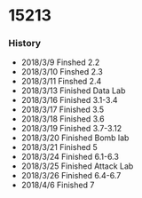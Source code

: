 # 15213
### History
- 2018/3/9   Finshed 2.2
- 2018/3/10  Finshed 2.3
- 2018/3/11  Finshed 2.4
- 2018/3/13  Finished Data Lab
- 2018/3/16  Finished 3.1-3.4
- 2018/3/17  Finished 3.5
- 2018/3/18  Finished 3.6
- 2018/3/19  Finished 3.7-3.12
- 2018/3/20  Finished Bomb lab
- 2018/3/21  Finished 5
- 2018/3/24  Finished 6.1-6.3
- 2018/3/25  Finished Attack Lab
- 2018/3/26  Finished 6.4-6.7
- 2018/4/6   Finished 7


